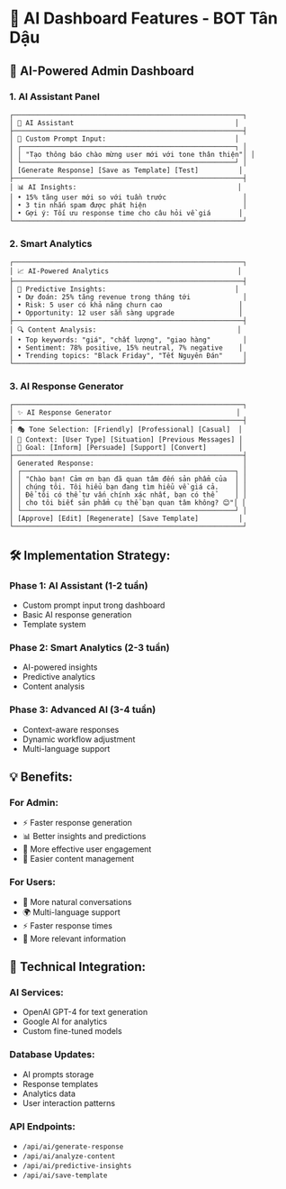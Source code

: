 # 🤖 AI Dashboard Features - BOT Tân Dậu

## 🎯 **AI-Powered Admin Dashboard**

### **1. AI Assistant Panel**
```
┌─────────────────────────────────────────────────────────┐
│ 🤖 AI Assistant                                        │
├─────────────────────────────────────────────────────────┤
│ 💬 Custom Prompt Input:                                │
│ ┌─────────────────────────────────────────────────────┐ │
│ │ "Tạo thông báo chào mừng user mới với tone thân thiện"│ │
│ └─────────────────────────────────────────────────────┘ │
│ [Generate Response] [Save as Template] [Test]          │
├─────────────────────────────────────────────────────────┤
│ 📊 AI Insights:                                        │
│ • 15% tăng user mới so với tuần trước                   │
│ • 3 tin nhắn spam được phát hiện                        │
│ • Gợi ý: Tối ưu response time cho câu hỏi về giá       │
└─────────────────────────────────────────────────────────┘
```

### **2. Smart Analytics**
```
┌─────────────────────────────────────────────────────────┐
│ 📈 AI-Powered Analytics                                │
├─────────────────────────────────────────────────────────┤
│ 🎯 Predictive Insights:                                │
│ • Dự đoán: 25% tăng revenue trong tháng tới             │
│ • Risk: 5 user có khả năng churn cao                   │
│ • Opportunity: 12 user sẵn sàng upgrade                │
├─────────────────────────────────────────────────────────┤
│ 🔍 Content Analysis:                                   │
│ • Top keywords: "giá", "chất lượng", "giao hàng"        │
│ • Sentiment: 78% positive, 15% neutral, 7% negative    │
│ • Trending topics: "Black Friday", "Tết Nguyên Đán"     │
└─────────────────────────────────────────────────────────┘
```

### **3. AI Response Generator**
```
┌─────────────────────────────────────────────────────────┐
│ ✨ AI Response Generator                               │
├─────────────────────────────────────────────────────────┤
│ 🎭 Tone Selection: [Friendly] [Professional] [Casual]  │
│ 📝 Context: [User Type] [Situation] [Previous Messages] │
│ 🎯 Goal: [Inform] [Persuade] [Support] [Convert]        │
├─────────────────────────────────────────────────────────┤
│ Generated Response:                                     │
│ ┌─────────────────────────────────────────────────────┐ │
│ │ "Chào bạn! Cảm ơn bạn đã quan tâm đến sản phẩm của  │ │
│ │ chúng tôi. Tôi hiểu bạn đang tìm hiểu về giá cả.    │ │
│ │ Để tôi có thể tư vấn chính xác nhất, bạn có thể     │ │
│ │ cho tôi biết sản phẩm cụ thể bạn quan tâm không? 😊"│ │
│ └─────────────────────────────────────────────────────┘ │
│ [Approve] [Edit] [Regenerate] [Save Template]          │
└─────────────────────────────────────────────────────────┘
```

## 🛠️ **Implementation Strategy:**

### **Phase 1: AI Assistant (1-2 tuần)**
- Custom prompt input trong dashboard
- Basic AI response generation
- Template system

### **Phase 2: Smart Analytics (2-3 tuần)**
- AI-powered insights
- Predictive analytics
- Content analysis

### **Phase 3: Advanced AI (3-4 tuần)**
- Context-aware responses
- Dynamic workflow adjustment
- Multi-language support

## 💡 **Benefits:**

### **For Admin:**
- ⚡ Faster response generation
- 📊 Better insights and predictions
- 🎯 More effective user engagement
- 🔧 Easier content management

### **For Users:**
- 💬 More natural conversations
- 🌍 Multi-language support
- ⚡ Faster response times
- 🎯 More relevant information

## 🔧 **Technical Integration:**

### **AI Services:**
- OpenAI GPT-4 for text generation
- Google AI for analytics
- Custom fine-tuned models

### **Database Updates:**
- AI prompts storage
- Response templates
- Analytics data
- User interaction patterns

### **API Endpoints:**
- `/api/ai/generate-response`
- `/api/ai/analyze-content`
- `/api/ai/predictive-insights`
- `/api/ai/save-template`
